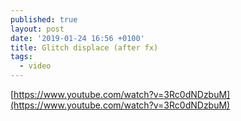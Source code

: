```yaml
---
published: true
layout: post
date: '2019-01-24 16:56 +0100'
title: Glitch displace (after fx)
tags:
  - video
---
```

[https://www.youtube.com/watch?v=3Rc0dNDzbuM](https://www.youtube.com/watch?v=3Rc0dNDzbuM)
